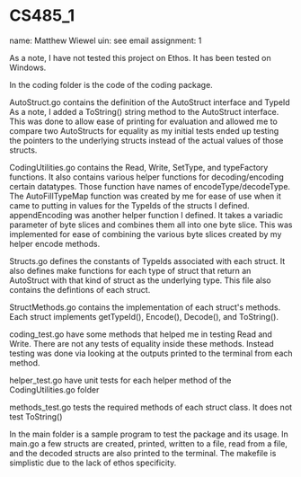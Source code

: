 # CS485_1

name: Matthew Wiewel
uin: see email
assignment: 1

As a note, I have not tested this project on Ethos. It has been tested on Windows.

In the coding folder is the code of the coding package.

AutoStruct.go contains the definition of the AutoStruct interface and TypeId
As a note, I added a ToString() string method to the AutoStruct interface. 
This was done to allow ease of printing for evaluation and allowed me to compare
two AutoStructs for equality as my initial tests ended up testing the pointers
to the underlying structs instead of the actual values of those structs.

CodingUtilities.go contains the Read, Write, SetType, and typeFactory functions.
It also contains various helper functions for decoding/encoding certain datatypes.
Those function have names of encodeType/decodeType. 
The AutoFillTypeMap function was created by me for ease of use when it came to 
putting in values for the TypeIds of the structs I defined.
appendEncoding was another helper function I defined. It takes a variadic parameter
of byte slices and combines them all into one byte slice. This was implemented for ease 
of combining the various byte slices created by my helper encode methods.

Structs.go defines the constants of TypeIds associated with each struct. It also 
defines make functions for each type of struct that return an AutoStruct with that
kind of struct as the underlying type. This file also contains the defintions of each struct.

StructMethods.go contains the implementation of each struct's methods. Each struct implements
getTypeId(), Encode(), Decode(), and ToString(). 

coding_test.go have some methods that helped me in testing Read and Write. There are 
not any tests of equality inside these methods. Instead testing was done via looking at
the outputs printed to the terminal from each method.

helper_test.go have unit tests for each helper method of the CodingUtilities.go folder

methods_test.go tests the required methods of each struct class. It does not test ToString()

In the main folder is a sample program to test the package and its usage. In main.go a few structs
are created, printed, written to a file, read from a file, and the decoded structs are also
printed to the terminal. The makefile is simplistic due to the lack of ethos specificity.